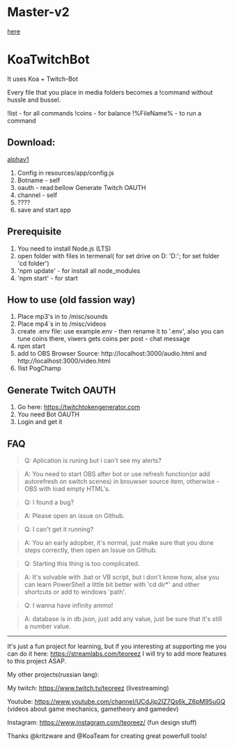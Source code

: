 # Master-v2

[here](https://github.com/Teoreez/KoaTwitchBot/tree/master-v2)

# KoaTwitchBot

It uses Koa + Twitch-Bot

Every file that you place in media folders becomes a !command without hussle and bussel.

!list - for all commands
!coins - for balance
!%FileName% - to run a command

## Download:

[alphav1](https://github.com/Teoreez/KoaTwitchBot/blob/release/release/KoaTwitchApp-alphav1.zip)

1. Config in resources/app/config.js
2. Botname - self
3. oauth - read:bellow Generate Twitch OAUTH
4. channel - self
5. ????
6. save and start app

## Prerequisite

1. You need to install Node.js (LTS)
2. open folder with files in termenal( for set drive on D: 'D:'; for set folder 'cd folder')
3. 'npm update' - for install all node_modules
4. 'npm start' - for start

## How to use (old fassion way)

1. Place mp3's in to /misc/sounds
2. Place mp4`s in to /misc/videos
3. create .env file: use example.env - then rename it to '.env', also you can tune coins there, viwers gets coins per post - chat message
4. npm start
5. add to OBS Browser Source: http://localhost:3000/audio.html and http://localhost:3000/video.html
6. !list PogChamp

## Generate Twitch OAUTH

1. Go here: https://twitchtokengenerator.com
2. You need Bot OAUTH
3. Login and get it

## FAQ

>Q: Aplication is runing but i can't see my alerts?

>A: You need to start OBS after bot or use refresh function(or add autorefresh on switch scenes) in brouwser source item, otherwise - OBS with load empty HTML's.

>Q: I found a bug?

>A: Please open an issue on Github.

>Q: I can't get it running?

>A: You an early adopber, it's normal, just make sure that you done steps correctly, then open an Issue on Github.

>Q: Starting this thing is too complicated.

>A: It's solvable with .bat or VB script, but i don't know how, alse you can learn PowerShell a little bit better with 'cd dir*' and other shortcuts or add to windows 'path'.

>Q: I wanna have infinity ammo!

>A: database is in db.json, just add any value, just be sure that it's still a number value.

*****

It's just a fun project for learning, but if you interesting at supporting me you can do it here: https://streamlabs.com/teoreez
I will try to add more features to this project ASAP.

My other projects(russian lang):

My twitch: https://www.twitch.tv/teoreez (livestreaming)

Youtube: https://www.youtube.com/channel/UCdJjp2IZ7Qs6k_Z6pM95uGQ (videos about game mechanics, gametheory and gamedev)

Instagram: https://www.instagram.com/teoreez/ (fun design stuff)

Thanks @kritzware and @KoaTeam for creating great powerfull tools!
